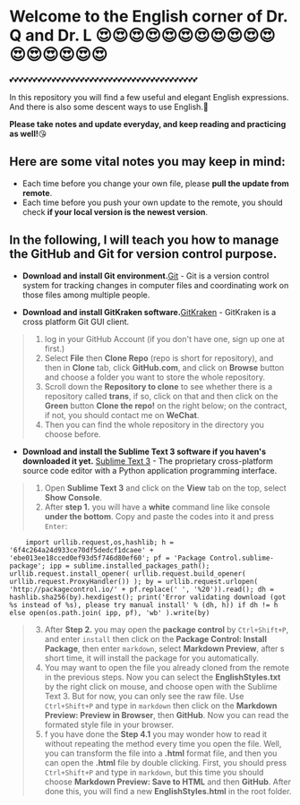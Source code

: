 # Welcome to the English corner of Dr. Q and Dr. L :heart_eyes::heart_eyes::heart_eyes::heart_eyes::heart_eyes::heart_eyes::heart_eyes::heart_eyes::heart_eyes::heart_eyes::heart_eyes::heart_eyes::heart_eyes::heart_eyes::heart_eyes::heart_eyes::heart_eyes:
:two_hearts::two_hearts::two_hearts::two_hearts::two_hearts::two_hearts::two_hearts::two_hearts::two_hearts::two_hearts::two_hearts::two_hearts::two_hearts::two_hearts::two_hearts::two_hearts::two_hearts::two_hearts::two_hearts::two_hearts::two_hearts::two_hearts::two_hearts::two_hearts::two_hearts::two_hearts::two_hearts::two_hearts::two_hearts::two_hearts::two_hearts::two_hearts::two_hearts::two_hearts::two_hearts::two_hearts::two_hearts::two_hearts::two_hearts::two_hearts:

In this repository you will find a few useful and elegant English expressions.
And there is also some descent ways to use English.:heartbeat:

**Please take notes and update everyday, and keep reading and practicing as well!**:kissing_heart:

## Here are some vital notes you may keep in mind:

- Each time before you change your own file, please **pull the update from remote**.
- Each time before you push your own update to the remote, you should check **if your local version is the newest version**.

## In the following, I will teach you how to manage the GitHub and Git for version control purpose.

- **Download and install Git environment.**[Git] - Git is a version control system for tracking changes in computer files and coordinating work on those files among multiple people.

- **Download and install GitKraken software.**[GitKraken] - GitKraken is a cross platform Git GUI client.
> 1. log in your GitHub Account (if you don't have one, sign up one at first.)
> 2. Select **File** then **Clone Repo** (repo is short for repository), and then in **Clone** tab, click **GitHub.com**, and click on **Browse** button and choose a folder you want to store the whole repository.
> 3. Scroll down the **Repository to clone** to see whether there is a repository called **trans**, if so, click on that and then click on the **Green** button **Clone the repo!** on the right below; on the contract, if not, you should contact me on **WeChat**.
> 4. Then you can find the whole repository in the directory you choose before.

- **Download and install the Sublime Text 3 software if you haven's downloaded it yet.** [Sublime Text 3] - The proprietary cross-platform source code editor with a Python application programming interface.
> 1. Open **Sublime Text 3** and click on the **View** tab on the top, select **Show Console**.
> 2. After **step 1.** you will have a **white** command line like console **under the bottom**. Copy and paste the codes into it and press `Enter`:
```
	import urllib.request,os,hashlib; h = '6f4c264a24d933ce70df5dedcf1dcaee' + 'ebe013ee18cced0ef93d5f746d80ef60'; pf = 'Package Control.sublime-package'; ipp = sublime.installed_packages_path(); urllib.request.install_opener( urllib.request.build_opener( urllib.request.ProxyHandler()) ); by = urllib.request.urlopen( 'http://packagecontrol.io/' + pf.replace(' ', '%20')).read(); dh = hashlib.sha256(by).hexdigest(); print('Error validating download (got %s instead of %s), please try manual install' % (dh, h)) if dh != h else open(os.path.join( ipp, pf), 'wb' ).write(by)
```
> 3. After **Step 2.** you may open the **package control** by `Ctrl+Shift+P`, and enter `install` then click on the **Package Control: Install Package**, then enter `markdown`, select **Markdown Preview**, after s short time, it will install the package for you automatically.
> 4. You may want to open the file you already cloned from the remote in the previous steps. Now you can select the **EnglishStyles.txt** by the right click on mouse, and choose open with the Sublime Text 3. But for now, you can only see the raw file. Use `Ctrl+Shift+P` and type in `markdown` then click on the **Markdown Preview: Preview in Browser**, then **GitHub**. Now you can read the formated style file in your browser.
> 5. f you have done the **Step 4.1** you may wonder how to read it without repeating the method every time you open the file. Well, you can transform the file into a **.html** format file, and then you can open the **.html** file by double clicking. First, you should press `Ctrl+Shift+P` and type in `markdown`, but this time you should choose **Markdown Preview: Save to HTML** and then **GitHub**. After done this, you will find a new **EnglishStyles.html** in the root folder.




[Sublime Text 3]: <https://www.sublimetext.com/>
[Git]: <https://git-scm.com/downloads>
[GitKraken]: <https://www.gitkraken.com/>